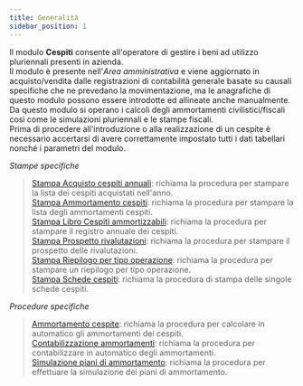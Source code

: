 ```yaml
---
title: Generalità
sidebar_position: 1
---
```


Il modulo **Cespiti** consente all'operatore di gestire i beni ad utilizzo pluriennali presenti in azienda.  
Il modulo è presente nell'*Area amministrativa* e viene aggiornato in acquisto/vendita dalle registrazioni di contabilità generale basate su causali specifiche che ne prevedano la movimentazione, ma le anagrafiche di questo modulo possono essere introdotte ed allineate anche manualmente. Da questo modulo si operano i calcoli degli ammortamenti civilistici/fiscali così come le simulazioni pluriennali e le stampe fiscali.  
Prima di procedere all'introduzione o alla realizzazione di un cespite è necessario accertarsi di avere correttamente impostato tutti i dati tabellari nonché i parametri del modulo.

*Stampe specifiche*  

> [Stampa Acquisto cespiti annuali](/docs/finance-area/fixed-assets/reports-fixed-assets/yearly-fixed-assets-purchase): richiama la procedura per stampare la lista dei cespiti acquistati nell'anno.  
> [Stampa Ammortamento cespiti](/docs/finance-area/fixed-assets/reports-fixed-assets/fixed-assets-depreciation): richiama la procedura per stampare la lista degli ammortamenti cespiti.  
> [Stampa Libro Cespiti ammortizzabili](/docs/finance-area/fixed-assets/reports-fixed-assets/depreciable-fixed-assets-journal): richiama la procedura per stampare il registro annuale dei cespiti.  
> [Stampa Prospetto rivalutazioni](/docs/finance-area/fixed-assets/revaluations-prospect): richiama la procedura per stampare il prospetto delle rivalutazioni.  
> [Stampa Riepilogo per tipo operazione](/docs/finance-area/fixed-assets/reports-fixed-assets/summary-per-operation-type): richiama la procedura per stampare un riepilogo per tipo operazione.  
> [Stampa Schede cespiti](/docs/finance-area/fixed-assets/reports-fixed-assets/fixed-assets-sheets): richiama la procedura di stampa delle singole schede cespiti.  


*Procedure specifiche*

> [Ammortamento cespite](/docs/finance-area/fixed-assets/procedures/fixed-asset-depreciation/fixed-assets-depreciation): richiama la procedura per calcolare in automatico gli ammortamenti dei cespiti.  
> [Contabilizzazione ammortamenti](/docs/finance-area/fixed-assets/accounting/depreciations-accounting): richiama la procedura per contabilizzare in automatico degli ammortamenti.  
> [Simulazione piani di ammortamento](/docs/finance-area/fixed-assets/depreciation-plans-simulation): richiama la procedura per effettuare la simulazione dei piani di ammortamento.  


